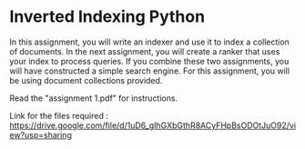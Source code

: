 # Inverted Indexing Python

In this assignment, you will write an indexer and use it to index a collection of documents.
In the next assignment, you will create a ranker that uses your index to process queries.
If you combine these two assignments, you will have constructed a simple search engine.
For this assignment, you will be using document collections provided.

Read the "assignment 1.pdf" for instructions.

Link for the files required : https://drive.google.com/file/d/1uD6_gIhGXbGthR8ACyFHpBsODOtJuO92/view?usp=sharing
